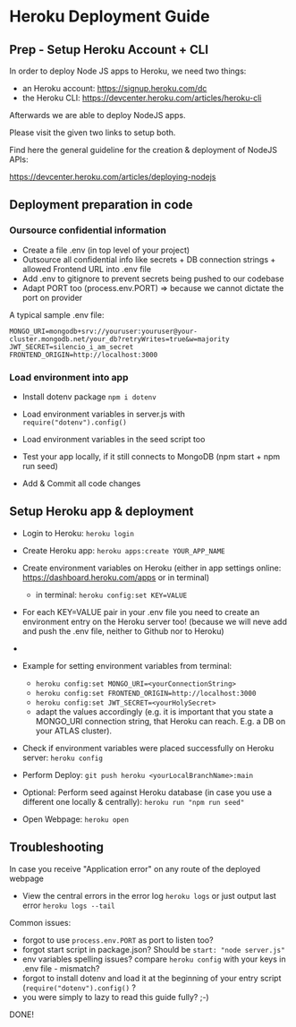 # Heroku Deployment Guide

## Prep - Setup Heroku Account + CLI

In order to deploy Node JS apps to Heroku, we need two things:
- an Heroku account: https://signup.heroku.com/dc
- the Heroku CLI: https://devcenter.heroku.com/articles/heroku-cli

Afterwards we are able to deploy NodeJS apps.

Please visit the given two links to setup both.

Find here the general guideline for the creation & deployment of NodeJS APIs:

https://devcenter.heroku.com/articles/deploying-nodejs


## Deployment preparation in code

### Oursource confidential information

- Create a file .env (in top level of your project)
- Outsource all confidential info like secrets + DB connection strings + allowed Frontend URL into .env file
- Add .env to gitignore to prevent secrets being pushed to our codebase
- Adapt PORT too (process.env.PORT) => because we cannot dictate the port on provider

A typical sample .env file:
```
MONGO_URI=mongodb+srv://youruser:youruser@your-cluster.mongodb.net/your_db?retryWrites=true&w=majority
JWT_SECRET=silencio_i_am_secret
FRONTEND_ORIGIN=http://localhost:3000
```

### Load environment into app

- Install dotenv package `npm i dotenv`
- Load environment variables in server.js with `require("dotenv").config()`
- Load environment variables in the seed script too

- Test your app locally, if it still connects to MongoDB (npm start + npm run seed)
- Add & Commit all code changes


## Setup Heroku app & deployment

- Login to Heroku: `heroku login`
- Create Heroku app: `heroku apps:create YOUR_APP_NAME`

- Create environment variables on Heroku (either in app settings online: https://dashboard.heroku.com/apps or in terminal)
  - in terminal: `heroku config:set KEY=VALUE`

- For each KEY=VALUE pair in your .env file you need to create an environment entry on the Heroku server too! (because we will neve add and push the .env file, neither to Github nor to Heroku)
- 
- Example for setting environment variables from terminal:
  - `heroku config:set MONGO_URI=<yourConnectionString>`
  - `heroku config:set FRONTEND_ORIGIN=http://localhost:3000`
  - `heroku config:set JWT_SECRET=<yourHolySecret>`
  - adapt the values accordingly (e.g. it is important that you state a MONGO_URI connection string, that Heroku can reach. E.g. a DB on your ATLAS cluster).

- Check if environment variables were placed successfully on Heroku server: `heroku config`

- Perform Deploy: `git push heroku <yourLocalBranchName>:main`
- Optional: Perform seed against Heroku database (in case you use a different one locally & centrally): `heroku run "npm run seed"`
- Open Webpage: `heroku open`

## Troubleshooting

In case you receive "Application error" on any route of the deployed webpage
- View the central errors in the error log `heroku logs` or just output last error `heroku logs --tail`

Common issues:
- forgot to use `process.env.PORT` as port to listen too?
- forgot start script in package.json? Should be `start: "node server.js"`
- env variables spelling issues? compare `heroku config` with your keys in .env file - mismatch?
- forgot to install dotenv and load it at the beginning of your entry script (`require("dotenv").config()` ?
- you were simply to lazy to read this guide fully? ;-)

DONE!
